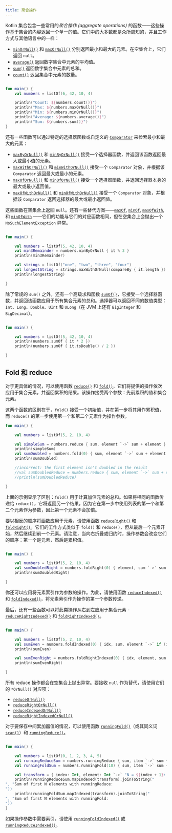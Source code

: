 ```yaml
---
title: 聚合操作
---
```

Kotlin 集合包含一些常用的*聚合操作 (aggregate operations)* 的函数——这些操作基于集合的内容返回一个单一的值。它们中的大多数都是众所周知的，并且工作方式与其他语言中的一样：

* [`minOrNull()`](https://kotlinlang.org/api/latest/jvm/stdlib/kotlin.collections/min-or-null.html) 和 [`maxOrNull()`](https://kotlinlang.org/api/latest/jvm/stdlib/kotlin.collections/max-or-null.html) 分别返回最小和最大的元素。在空集合上，它们返回 `null`。
* [`average()`](https://kotlinlang.org/api/latest/jvm/stdlib/kotlin.collections/average.html) 返回数字集合中元素的平均值。
* [`sum()`](https://kotlinlang.org/api/latest/jvm/stdlib/kotlin.collections/sum.html) 返回数字集合中元素的总和。
* [`count()`](https://kotlinlang.org/api/latest/jvm/stdlib/kotlin.collections/count.html) 返回集合中元素的数量。

```kotlin

fun main() {
    val numbers = listOf(6, 42, 10, 4)

    println("Count: ${numbers.count()}")
    println("Max: ${numbers.maxOrNull()}")
    println("Min: ${numbers.minOrNull()}")
    println("Average: ${numbers.average()}")
    println("Sum: ${numbers.sum()}")
}
```

还有一些函数可以通过特定的选择器函数或自定义的 [`Comparator`](https://kotlinlang.org/api/latest/jvm/stdlib/kotlin/-comparator/index.html) 来检索最小和最大的元素：

* [`maxByOrNull()`](https://kotlinlang.org/api/latest/jvm/stdlib/kotlin.collections/max-by-or-null.html) 和 [`minByOrNull()`](https://kotlinlang.org/api/latest/jvm/stdlib/kotlin.collections/min-by-or-null.html) 接受一个选择器函数，并返回该函数返回最大或最小值的元素。
* [`maxWithOrNull()`](https://kotlinlang.org/api/latest/jvm/stdlib/kotlin.collections/max-with-or-null.html) 和 [`minWithOrNull()`](https://kotlinlang.org/api/latest/jvm/stdlib/kotlin.collections/min-with-or-null.html) 接受一个 `Comparator` 对象，并根据该 `Comparator` 返回最大或最小的元素。
* [`maxOfOrNull()`](https://kotlinlang.org/api/latest/jvm/stdlib/kotlin.collections/max-of-or-null.html) 和 [`minOfOrNull()`](https://kotlinlang.org/api/latest/jvm/stdlib/kotlin.collections/min-of-or-null.html) 接受一个选择器函数，并返回选择器本身的最大或最小返回值。
* [`maxOfWithOrNull()`](https://kotlinlang.org/api/latest/jvm/stdlib/kotlin.collections/max-of-with-or-null.html) 和 [`minOfWithOrNull()`](https://kotlinlang.org/api/latest/jvm/stdlib/kotlin.collections/min-of-with-or-null.html) 接受一个 `Comparator` 对象，并根据该 `Comparator` 返回选择器的最大或最小返回值。

这些函数在空集合上返回 `null`。还有一些替代方案——[`maxOf`](https://kotlinlang.org/api/latest/jvm/stdlib/kotlin.collections/max-of.html), [`minOf`](https://kotlinlang.org/api/latest/jvm/stdlib/kotlin.collections/min-of.html), [`maxOfWith`](https://kotlinlang.org/api/latest/jvm/stdlib/kotlin.collections/max-of-with.html), 和 [`minOfWith`](https://kotlinlang.org/api/latest/jvm/stdlib/kotlin.collections/min-of-with.html) ——它们的功能与它们的对应函数相同，但在空集合上会抛出一个 `NoSuchElementException` 异常。

```kotlin

fun main() {

    val numbers = listOf(5, 42, 10, 4)
    val min3Remainder = numbers.minByOrNull { it % 3 }
    println(min3Remainder)

    val strings = listOf("one", "two", "three", "four")
    val longestString = strings.maxWithOrNull(compareBy { it.length })
    println(longestString)

}
```

除了常规的 `sum()` 之外，还有一个高级求和函数 [`sumOf()`](https://kotlinlang.org/api/latest/jvm/stdlib/kotlin.collections/sum-of.html)，它接受一个选择器函数，并返回该函数应用于所有集合元素的总和。选择器可以返回不同的数值类型：`Int`、`Long`、`Double`、`UInt` 和 `ULong`（在 JVM 上还有 `BigInteger` 和 `BigDecimal`）。

```kotlin

fun main() {

    val numbers = listOf(5, 42, 10, 4)
    println(numbers.sumOf { it * 2 })
    println(numbers.sumOf { it.toDouble() / 2 })

}
```

## Fold 和 reduce

对于更具体的情况，可以使用函数 [`reduce()`](https://kotlinlang.org/api/latest/jvm/stdlib/kotlin.collections/reduce.html) 和 [`fold()`](https://kotlinlang.org/api/latest/jvm/stdlib/kotlin.collections/fold.html)，它们将提供的操作依次应用于集合元素，并返回累积的结果。该操作接受两个参数：先前累积的值和集合元素。

这两个函数的区别在于，`fold()` 接受一个初始值，并在第一步将其用作累积值，而 `reduce()` 的第一步使用第一个和第二个元素作为操作参数。

```kotlin
fun main() {

    val numbers = listOf(5, 2, 10, 4)

    val simpleSum = numbers.reduce { sum, element `->` sum + element }
    println(simpleSum)
    val sumDoubled = numbers.fold(0) { sum, element `->` sum + element * 2 }
    println(sumDoubled)

    //incorrect: the first element isn't doubled in the result
    //val sumDoubledReduce = numbers.reduce { sum, element `->` sum + element * 2 } 
    //println(sumDoubledReduce)

}
```

上面的示例显示了区别：`fold()` 用于计算加倍元素的总和。如果将相同的函数传递给 `reduce()`，它将返回另一个结果，因为它在第一步中使用列表的第一个和第二个元素作为参数，因此第一个元素不会加倍。

要以相反的顺序将函数应用于元素，请使用函数 [`reduceRight()`](https://kotlinlang.org/api/latest/jvm/stdlib/kotlin.collections/reduce-right.html) 和 [`foldRight()`](https://kotlinlang.org/api/latest/jvm/stdlib/kotlin.collections/fold-right.html)。它们的工作方式类似于 `fold()` 和 `reduce()`，但从最后一个元素开始，然后继续到前一个元素。请注意，当向右折叠或归约时，操作参数会改变它们的顺序：第一个是元素，然后是累积值。

```kotlin

fun main() {

    val numbers = listOf(5, 2, 10, 4)
    val sumDoubledRight = numbers.foldRight(0) { element, sum `->` sum + element * 2 }
    println(sumDoubledRight)

}
```

你还可以应用将元素索引作为参数的操作。为此，请使用函数 [`reduceIndexed()`](https://kotlinlang.org/api/latest/jvm/stdlib/kotlin.collections/reduce-indexed.html) 和 [`foldIndexed()`](https://kotlinlang.org/api/latest/jvm/stdlib/kotlin.collections/fold-indexed.html)，将元素索引作为操作的第一个参数传递。

最后，还有一些函数可以将此类操作从右到左应用于集合元素 - [`reduceRightIndexed()`](https://kotlinlang.org/api/latest/jvm/stdlib/kotlin.collections/reduce-right-indexed.html) 和 [`foldRightIndexed()`](https://kotlinlang.org/api/latest/jvm/stdlib/kotlin.collections/fold-right-indexed.html)。

```kotlin

fun main() {

    val numbers = listOf(5, 2, 10, 4)
    val sumEven = numbers.foldIndexed(0) { idx, sum, element `->` if (idx % 2 == 0) sum + element else sum }
    println(sumEven)

    val sumEvenRight = numbers.foldRightIndexed(0) { idx, element, sum `->` if (idx % 2 == 0) sum + element else sum }
    println(sumEvenRight)

}
```

所有 reduce 操作都会在空集合上抛出异常。要接收 `null` 作为替代，请使用它们的 `*OrNull()` 对应项：
* [`reduceOrNull()`](https://kotlinlang.org/api/latest/jvm/stdlib/kotlin.collections/reduce-or-null.html)
* [`reduceRightOrNull()`](https://kotlinlang.org/api/latest/jvm/stdlib/kotlin.collections/reduce-right-or-null.html)
* [`reduceIndexedOrNull()`](https://kotlinlang.org/api/latest/jvm/stdlib/kotlin.collections/reduce-indexed-or-null.html)
* [`reduceRightIndexedOrNull()`](https://kotlinlang.org/api/latest/jvm/stdlib/kotlin.collections/reduce-right-indexed-or-null.html)

对于要保存中间累加器值的情况，可以使用函数 [`runningFold()`](https://kotlinlang.org/api/latest/jvm/stdlib/kotlin.collections/running-fold.html)（或其同义词 [`scan()`](https://kotlinlang.org/api/latest/jvm/stdlib/kotlin.collections/scan.html)）和 [`runningReduce()`](https://kotlinlang.org/api/latest/jvm/stdlib/kotlin.collections/running-reduce.html)。

```kotlin

fun main() {

    val numbers = listOf(0, 1, 2, 3, 4, 5)
    val runningReduceSum = numbers.runningReduce { sum, item `->` sum + item }
    val runningFoldSum = numbers.runningFold(10) { sum, item `->` sum + item }

    val transform = { index: Int, element: Int `->` "N = ${index + 1}: $element" }
    println(runningReduceSum.mapIndexed(transform).joinToString("
", "Sum of first N elements with runningReduce:
"))
    println(runningFoldSum.mapIndexed(transform).joinToString("
", "Sum of first N elements with runningFold:
"))
}
```

如果操作参数中需要索引，请使用 [`runningFoldIndexed()`](https://kotlinlang.org/api/latest/jvm/stdlib/kotlin.collections/running-fold-indexed.html) 或 [`runningReduceIndexed()`](https://kotlinlang.org/api/latest/jvm/stdlib/kotlin.collections/running-reduce-indexed.html)。